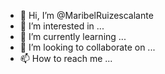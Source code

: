 - 👋 Hi, I’m @MaribelRuizescalante
- 👀 I’m interested in ...
- 🌱 I’m currently learning ...
- 💞️ I’m looking to collaborate on ...
- 📫 How to reach me ...

<!---
MaribelRuizescalante/MaribelRuizescalante is a ✨ special ✨ repository because its `README.md` (this file) appears on your GitHub profile.
You can click the Preview link to take a look at your changes.
--->
